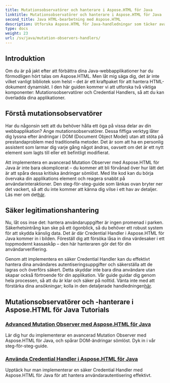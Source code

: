 ```yaml
---
title: Mutationsobservatörer och hanterare i Aspose.HTML för Java
linktitle: Mutationsobservatörer och hanterare i Aspose.HTML för Java
second_title: Java HTML-bearbetning med Aspose.HTML
description: Utforska Aspose.HTML för Java-handledningar som täcker avancerade mutationsobservatörer och säkra autentiseringshanterare för att förbättra dina webbapplikationer.
type: docs
weight: 23
url: /sv/java/mutation-observers-handlers/
---
```

## Introduktion

Om du är på jakt efter att förbättra dina Java-webbapplikationer har du förmodligen hört talas om Aspose.HTML. Men låt mig säga dig, det är inte vilket vanligt bibliotek som helst – det är ett kraftpaket för att hantera HTML-dokument dynamiskt. I den här guiden kommer vi att utforska två viktiga komponenter: Mutationsobservatörer och Credential Handlers, så att du kan överladda dina applikationer. 

## Förstå mutationsobservatörer

Har du någonsin sett att du behöver hålla ett öga på vissa delar av din webbapplikation? Ange mutationsobservatörer. Dessa fiffiga verktyg låter dig lyssna efter ändringar i DOM (Document Object Model) utan att stöta på prestandaproblem med traditionella metoder. Det är som att ha en personlig assistent som larmar dig varje gång något ändras, oavsett om det är ett nytt element som lagts till eller ett befintligt modifierat. 

Att implementera en avancerad Mutation Observer med Aspose.HTML för Java är inte bara okomplicerat – du kommer att bli förvånad över hur lätt det är att spåra dessa kritiska ändringar sömlöst. Med lite kod kan du börja övervaka din applikations element och reagera snabbt på användarinteraktioner. Den steg-för-steg-guide som länkas ovan bryter ner det vackert, så att du inte kommer att känna dig vilse i ett hav av detaljer. Läs mer om det[här](./mutation-observer/).

## Säker legitimationshantering

Nu, låt oss inse det: hantera användaruppgifter är ingen promenad i parken. Säkerhetsintrång kan ske på ett ögonblick, så du behöver ett robust system för att skydda känslig data. Det är där Credential Handler i Aspose.HTML för Java kommer in i bilden. Föreställ dig att försöka låsa in dina värdesaker i ett toppmodernt kassaskåp – den här hanteraren gör det för din användarverifiering.

Genom att implementera en säker Credential Handler kan du effektivt hantera dina användares autentiseringsuppgifter och säkerställa att de lagras och överförs säkert. Detta skyddar inte bara dina användare utan skapar också förtroende för din applikation. Vår guide guidar dig genom hela processen, så att du är klar och säker på nolltid. Vänta inte med att förstärka dina ansökningar; kolla in den detaljerade handledningen[här](./credential-handler/).

## Mutationsobservatörer och -hanterare i Aspose.HTML för Java Tutorials
### [Advanced Mutation Observer med Aspose.HTML för Java](./mutation-observer/)
Lär dig hur du implementerar en avancerad Mutation Observer med Aspose.HTML för Java, och spårar DOM-ändringar sömlöst. Dyk in i vår steg-för-steg-guide.
### [Använda Credential Handler i Aspose.HTML för Java](./credential-handler/)
Upptäck hur man implementerar en säker Credential Handler med Aspose.HTML för Java för att hantera användarautentisering effektivt.